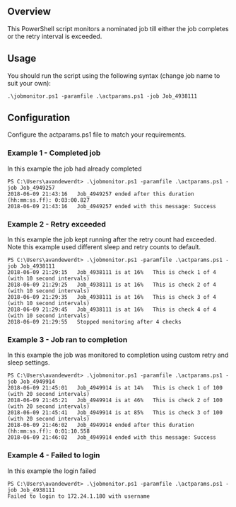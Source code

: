 ## Overview

This PowerShell script monitors a nominated job till either the job completes or the retry interval is exceeded.

## Usage

You should run the script using the following syntax (change job name to suit your own):
```
.\jobmonitor.ps1 -paramfile .\actparams.ps1 -job Job_4938111
```

## Configuration

Configure the actparams.ps1 file to match your requirements.

### Example 1 - Completed job

In this example the job had already completed

```
PS C:\Users\avandewerdt> .\jobmonitor.ps1 -paramfile .\actparams.ps1 -job Job_4949257
2018-06-09 21:43:16   Job_4949257 ended after this duration (hh:mm:ss.ff): 0:03:00.827
2018-06-09 21:43:16   Job_4949257 ended with this message: Success
```

### Example 2 - Retry exceeded

In this example the job kept running after the retry count had exceeded.  Note this example used different sleep and retry counts to default.

```
PS C:\Users\avandewerdt> .\jobmonitor.ps1 -paramfile .\actparams.ps1 -job Job_4938111
2018-06-09 21:29:15   Job_4938111 is at 16%   This is check 1 of 4 (with 10 second intervals)
2018-06-09 21:29:25   Job_4938111 is at 16%   This is check 2 of 4 (with 10 second intervals)
2018-06-09 21:29:35   Job_4938111 is at 16%   This is check 3 of 4 (with 10 second intervals)
2018-06-09 21:29:45   Job_4938111 is at 16%   This is check 4 of 4 (with 10 second intervals)
2018-06-09 21:29:55   Stopped monitoring after 4 checks
```

### Example 3 - Job ran to completion

In this example the job was monitored to completion using custom retry and sleep settings.

```
PS C:\Users\avandewerdt> .\jobmonitor.ps1 -paramfile .\actparams.ps1 -job Job_4949914
2018-06-09 21:45:01   Job_4949914 is at 14%   This is check 1 of 100 (with 20 second intervals)
2018-06-09 21:45:21   Job_4949914 is at 46%   This is check 2 of 100 (with 20 second intervals)
2018-06-09 21:45:41   Job_4949914 is at 85%   This is check 3 of 100 (with 20 second intervals)
2018-06-09 21:46:02   Job_4949914 ended after this duration (hh:mm:ss.ff): 0:01:10.558
2018-06-09 21:46:02   Job_4949914 ended with this message: Success
```

### Example 4 - Failed to login

In this example the login failed

```
PS C:\Users\avandewerdt> .\jobmonitor.ps1 -paramfile .\actparams.ps1 -job Job_4938111
Failed to login to 172.24.1.180 with username
```


